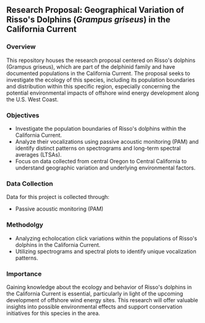 ## **Research Proposal: Geographical Variation of Risso's Dolphins (_Grampus griseus_) in the California Current**

### **Overview**

This repository houses the research proposal centered on Risso's dolphins (Grampus griseus), which are part of the delphinid family and have documented populations in the California Current. The proposal seeks to investigate the ecology of this species, including its population boundaries and distribution within this specific region, especially concerning the potential environmental impacts of offshore wind energy development along the U.S. West Coast.

### **Objectives**
* Investigate the population boundaries of Risso's dolphins within the California Current.
* Analyze their vocalizations using passive acoustic monitoring (PAM) and identify distinct patterns on spectrograms and long-term spectral averages (LTSAs).
* Focus on data collected from central Oregon to Central California to understand geographic variation and underlying environmental factors.

### **Data Collection**

Data for this project is collected through:
* Passive acoustic monitoring (PAM)

### **Methodolgy**
* Analyzing echolocation click variations within the populations of Risso's dolphins in the California Current.
* Utilizing spectrograms and spectral plots to identify unique vocalization patterns.

### **Importance**

Gaining knowledge about the ecology and behavior of Risso's dolphins in the California Current is essential, particularly in light of the upcoming development of offshore wind energy sites. This research will offer valuable insights into possible environmental effects and support conservation initiatives for this species in the area.
